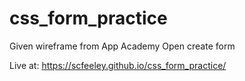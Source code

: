 # css_form_practice
Given wireframe from App Academy Open create form 

Live at: https://scfeeley.github.io/css_form_practice/
